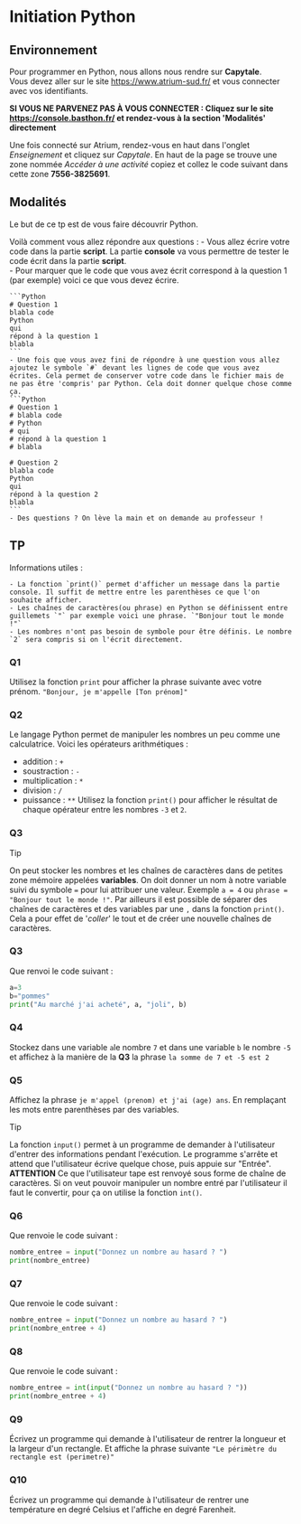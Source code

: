 # Initiation Python  

## Environnement  
Pour programmer en Python, nous allons nous rendre sur __Capytale__.  
Vous devez aller sur le site https://www.atrium-sud.fr/ et vous connecter avec vos identifiants.  

__SI VOUS NE PARVENEZ PAS À VOUS CONNECTER : Cliquez sur le site https://console.basthon.fr/ et rendez-vous à la section 'Modalités' directement__ 

Une fois connecté sur Atrium, rendez-vous en haut dans l'onglet _Enseignement_ et cliquez sur _Capytale_. 
En haut de la page se trouve une zone nommée _Accéder à une activité_ copiez et collez le code suivant dans cette zone __7556-3825691__.  



## Modalités  
Le but de ce tp est de vous faire découvrir Python.  

Voilà comment vous allez répondre aux questions : 
    - Vous allez écrire votre code dans la partie __script__. La partie __console__ va vous permettre de tester le code écrit dans la partie __script__.  
    - Pour marquer que le code que vous avez écrit correspond à la question 1 (par exemple) voici ce que vous devez écrire.   
    
    ```Python
    # Question 1
    blabla code
    Python
    qui
    répond à la question 1
    blabla
    ```
    - Une fois que vous avez fini de répondre à une question vous allez ajoutez le symbole `#` devant les lignes de code que vous avez écrites. Cela permet de conserver votre code dans le fichier mais de ne pas être 'compris' par Python. Cela doit donner quelque chose comme ça.  
    ```Python
    # Question 1
    # blabla code
    # Python
    # qui
    # répond à la question 1
    # blabla

    # Question 2
    blabla code
    Python
    qui
    répond à la question 2
    blabla
    ```
    - Des questions ? On lève la main et on demande au professeur !  

## TP  
Informations utiles : 

    - La fonction `print()` permet d'afficher un message dans la partie console. Il suffit de mettre entre les parenthèses ce que l'on souhaite afficher.
    - Les chaînes de caractères(ou phrase) en Python se définissent entre guillemets `"` par exemple voici une phrase. `"Bonjour tout le monde !"`
    - Les nombres n'ont pas besoin de symbole pour être définis. Le nombre `2` sera compris si on l'écrit directement.

### Q1  
Utilisez la fonction `print` pour afficher la phrase suivante avec votre prénom. `"Bonjour, je m'appelle [Ton prénom]"`

### Q2  
Le langage Python permet de manipuler les nombres un peu comme une calculatrice. 
Voici les opérateurs arithmétiques : 
- addition : `+`
- soustraction : `-`
- multiplication : `*`
- division : `/`
- puissance : `**`
Utilisez la fonction `print()` pour afficher le résultat de chaque opérateur entre les nombres `-3` et `2`.  

### Q3  
> [!TIP] 
> On peut stocker les nombres et les chaînes de caractères dans de petites zone mémoire appelées __variables__.
>  On doit donner un nom à notre variable suivi du symbole `=` pour lui attribuer une valeur. Exemple `a = 4` ou `phrase = "Bonjour tout le monde !"`. 
> Par ailleurs il est possible de séparer des chaînes de caractères et des variables par une `,` dans la fonction `print()`.  
>  Cela a pour effet de '_coller_' le tout et de créer une nouvelle chaînes de caractères.  

### Q3  
Que renvoi le code suivant : 
```Python
a=3
b="pommes"
print("Au marché j'ai acheté", a, "joli", b)
```

### Q4  
Stockez dans une variable `a`le nombre `7` et dans une variable `b` le nombre `-5` et affichez à la manière de la __Q3__ la phrase `la somme de 7 et -5 est 2`  

### Q5  
Affichez la phrase `je m'appel (prenom) et j'ai (age) ans`. En remplaçant les mots entre parenthèses par des variables.  


> [!TIP]
> La fonction `input()` permet à un programme de demander à l'utilisateur d'entrer des informations pendant l'exécution.
> Le programme s'arrête et attend que l'utilisateur écrive quelque chose, puis appuie sur "Entrée".
> __ATTENTION__ Ce que l'utilisateur tape est renvoyé sous forme de chaîne de caractères. Si on veut pouvoir manipuler un nombre entré par l'utilisateur il faut le convertir, pour ça on utilise la fonction `int()`.

### Q6  
Que renvoie le code suivant : 
```Python
nombre_entree = input("Donnez un nombre au hasard ? ")
print(nombre_entree)
``` 

### Q7  
Que renvoie le code suivant : 
```Python
nombre_entree = input("Donnez un nombre au hasard ? ")
print(nombre_entree + 4)
``` 

### Q8    
Que renvoie le code suivant : 
```Python
nombre_entree = int(input("Donnez un nombre au hasard ? "))
print(nombre_entree + 4)
```

### Q9      
Écrivez un programme qui demande à l'utilisateur de rentrer la longueur et la largeur d'un rectangle. Et affiche la phrase suivante `"Le périmètre du rectangle est (perimetre)"`


### Q10 
Écrivez un programme qui demande à l'utilisateur de rentrer une température en degré Celsius et l'affiche en degré Farenheit.  
 
